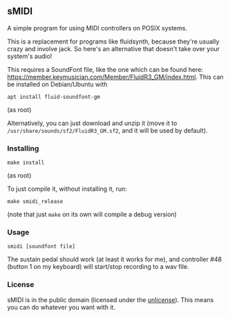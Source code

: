 ## sMIDI

A simple program for using MIDI controllers on POSIX systems. 

This is a replacement for programs like fluidsynth, because they're usually crazy and involve jack.
So here's an alternative that doesn't take over your system's audio!

This requires a SoundFont file, like the one which can be found here: https://member.keymusician.com/Member/FluidR3_GM/index.html. This can be installed on Debian/Ubuntu with

```
apt install fluid-soundfont-gm
```
(as root)

Alternatively, you can just download and unzip it (move it to `/usr/share/sounds/sf2/FluidR3_GM.sf2`, and 
it will be used by default).

### Installing

```
make install
```
(as root)

To just compile it, without installing it, run:
```
make smidi_release
```
(note that just `make` on its own will compile a debug version)

### Usage

```
smidi [soundfont file]
```

The sustain pedal should work (at least it works for me), and controller #48 (button 1 on my keyboard) will start/stop recording to a wav file.

### License

sMIDI is in the public domain (licensed under the [unlicense](https://unlicense.org)). This means you can do whatever you want with it.
